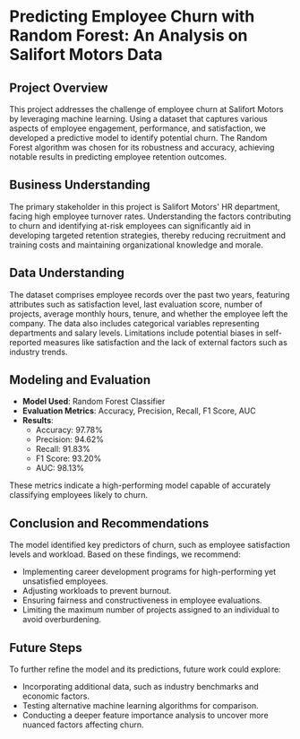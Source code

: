 
# Predicting Employee Churn with Random Forest: An Analysis on Salifort Motors Data

## Project Overview
This project addresses the challenge of employee churn at Salifort Motors by leveraging machine learning. Using a dataset that captures various aspects of employee engagement, performance, and satisfaction, we developed a predictive model to identify potential churn. The Random Forest algorithm was chosen for its robustness and accuracy, achieving notable results in predicting employee retention outcomes.

## Business Understanding
The primary stakeholder in this project is Salifort Motors' HR department, facing high employee turnover rates. Understanding the factors contributing to churn and identifying at-risk employees can significantly aid in developing targeted retention strategies, thereby reducing recruitment and training costs and maintaining organizational knowledge and morale.

## Data Understanding
The dataset comprises employee records over the past two years, featuring attributes such as satisfaction level, last evaluation score, number of projects, average monthly hours, tenure, and whether the employee left the company. The data also includes categorical variables representing departments and salary levels. Limitations include potential biases in self-reported measures like satisfaction and the lack of external factors such as industry trends.

## Modeling and Evaluation
- **Model Used**: Random Forest Classifier
- **Evaluation Metrics**: Accuracy, Precision, Recall, F1 Score, AUC
- **Results**:
  - Accuracy: 97.78%
  - Precision: 94.62%
  - Recall: 91.83%
  - F1 Score: 93.20%
  - AUC: 98.13%

These metrics indicate a high-performing model capable of accurately classifying employees likely to churn.

## Conclusion and Recommendations
The model identified key predictors of churn, such as employee satisfaction levels and workload. Based on these findings, we recommend:
- Implementing career development programs for high-performing yet unsatisfied employees.
- Adjusting workloads to prevent burnout.
- Ensuring fairness and constructiveness in employee evaluations.
- Limiting the maximum number of projects assigned to an individual to avoid overburdening.

## Future Steps
To further refine the model and its predictions, future work could explore:
- Incorporating additional data, such as industry benchmarks and economic factors.
- Testing alternative machine learning algorithms for comparison.
- Conducting a deeper feature importance analysis to uncover more nuanced factors affecting churn.

